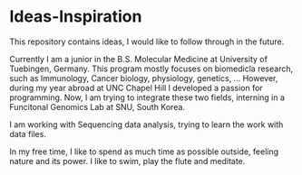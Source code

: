 # Ideas-Inspiration
This repository contains ideas, I would like to follow through in the future. 

Currently I am a junior in the B.S. Molecular Medicine at University of Tuebingen, Germany. This program mostly focuses on biomedicla research, such as Immunology, Cancer biology, physiology, genetics, ... 
However, during my year abroad at UNC Chapel Hill I developed a passion for programming. Now, I am trying to integrate these two fields, interning in a Funcitonal Genomics Lab at SNU, South Korea. 

I am working with Sequencing data analysis, trying to learn the work with data files. 

In my free time, I like to spend as much time as possible outside, feeling nature and its power. I like to swim, play the flute and meditate. 

